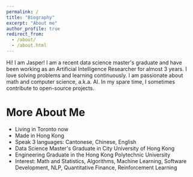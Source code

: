 ```yaml
---
permalink: /
title: "Biography"
excerpt: "About me"
author_profile: true
redirect_from: 
  - /about/
  - /about.html
---
```


Hi! I am Jasper! I am a recent data science master's graduate and have been working as an Artificial Intelligence Researcher for almost 3 years. I love solving problems and learning continuously. I am passionate about math and computer science, a.k.a. AI. In my spare time, I sometimes contribute to open-source projects.

More About Me
======
* Living in Toronto now
* Made in Hong Kong
* Speak 3 languages: Cantonese, Chinese, English
* Data Science Master's Graduate in City University of Hong Kong
* Engineering Graduate in the Hong Kong Polytechnic University
* Interest: Math and Statistics, Algorithms, Machine Learning, Software Development, NLP, Quantitative Finance, Reinforcement Learning
